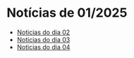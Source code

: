 # Notícias de 01/2025

- [ Noticias do dia 02](./02.md)
- [ Noticias do dia 03](./03.md)
- [ Noticias do dia 04](./04.md)
